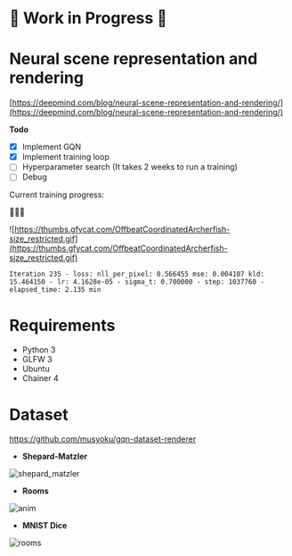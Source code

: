 # :construction: Work in Progress :construction:

# Neural scene representation and rendering

[https://deepmind.com/blog/neural-scene-representation-and-rendering/](https://deepmind.com/blog/neural-scene-representation-and-rendering/)

**Todo**

- [x] Implement GQN
- [x] Implement training loop
- [ ] Hyperparameter search (It takes 2 weeks to run a training)
- [ ] Debug

Current training progress:

:thinking::thinking::thinking:

![https://thumbs.gfycat.com/OffbeatCoordinatedArcherfish-size_restricted.gif](https://thumbs.gfycat.com/OffbeatCoordinatedArcherfish-size_restricted.gif)

```
Iteration 235 - loss: nll_per_pixel: 0.566455 mse: 0.004107 kld: 15.464150 - lr: 4.1628e-05 - sigma_t: 0.700000 - step: 1037760 - elapsed_time: 2.135 min
```

# Requirements

- Python 3
- GLFW 3
- Ubuntu
- Chainer 4

# Dataset

https://github.com/musyoku/gqn-dataset-renderer

- **Shepard-Matzler**

![shepard_matzler](https://user-images.githubusercontent.com/15250418/47383748-53496d80-d740-11e8-8db8-e7a25bd1ad5c.gif)

- **Rooms**

![anim](https://user-images.githubusercontent.com/15250418/47347087-7e54a280-d6e9-11e8-93db-47dd2b4efaea.gif)

- **MNIST Dice**

![rooms](https://user-images.githubusercontent.com/15250418/47368004-ce4c5d00-d71b-11e8-9834-bf87b128892b.gif)